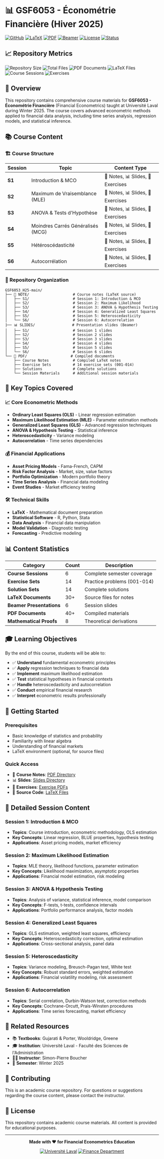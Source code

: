 # 📊 GSF6053 - Économétrie Financière (Hiver 2025)

[![GitHub](https://img.shields.io/badge/GitHub-Repository-blue?style=for-the-badge&logo=github)](https://github.com/simonpierreboucher02/GSF6053_H25-main)
[![LaTeX](https://img.shields.io/badge/LaTeX-Documentation-green?style=for-the-badge&logo=latex)](https://www.latex-project.org/)
[![PDF](https://img.shields.io/badge/PDF-Documents-red?style=for-the-badge&logo=adobe-acrobat-reader)](https://github.com/simonpierreboucher02/GSF6053_H25-main/tree/main/PDF)
[![Beamer](https://img.shields.io/badge/Beamer-Presentations-orange?style=for-the-badge&logo=presentation)](https://github.com/simonpierreboucher02/GSF6053_H25-main/tree/main/SLIDES)
[![License](https://img.shields.io/badge/License-Academic-blue?style=for-the-badge)](LICENSE)
[![Status](https://img.shields.io/badge/Status-Active-brightgreen?style=for-the-badge)](https://github.com/simonpierreboucher02/GSF6053_H25-main)

## 📈 Repository Metrics

![Repository Size](https://img.shields.io/github/repo-size/simonpierreboucher02/GSF6053_H25-main?style=flat-square&color=blue)
![Total Files](https://img.shields.io/badge/Files-100+-blue?style=flat-square)
![PDF Documents](https://img.shields.io/badge/PDFs-40+-red?style=flat-square)
![LaTeX Files](https://img.shields.io/badge/LaTeX%20Files-30+-green?style=flat-square)
![Course Sessions](https://img.shields.io/badge/Sessions-6-orange?style=flat-square)
![Exercises](https://img.shields.io/badge/Exercises-14-yellow?style=flat-square)

## 🎯 Overview

This repository contains comprehensive course materials for **GSF6053 - Économétrie Financière** (Financial Econometrics) taught at Université Laval during Winter 2025. The course covers advanced econometric methods applied to financial data analysis, including time series analysis, regression models, and statistical inference.

## 📚 Course Content

### 🏗️ Course Structure

| Session | Topic | Content Type |
|---------|-------|--------------|
| **S1** | Introduction & MCO | 📖 Notes, 📊 Slides, 📄 Exercises |
| **S2** | Maximum de Vraisemblance (MLE) | 📖 Notes, 📊 Slides, 📄 Exercises |
| **S3** | ANOVA & Tests d'Hypothèse | 📖 Notes, 📊 Slides, 📄 Exercises |
| **S4** | Moindres Carrés Généralisés (MCG) | 📖 Notes, 📊 Slides, 📄 Exercises |
| **S5** | Hétéroscédasticité | 📖 Notes, 📊 Slides, 📄 Exercises |
| **S6** | Autocorrélation | 📖 Notes, 📊 Slides, 📄 Exercises |

### 📁 Repository Organization

```
GSF6053_H25-main/
├── 📖 NOTE/                    # Course notes (LaTeX source)
│   ├── S1/                    # Session 1: Introduction & MCO
│   ├── S2/                    # Session 2: Maximum Likelihood
│   ├── S3/                    # Session 3: ANOVA & Hypothesis Testing
│   ├── S4/                    # Session 4: Generalized Least Squares
│   ├── S5/                    # Session 5: Heteroscedasticity
│   └── S6/                    # Session 6: Autocorrelation
├── 📊 SLIDES/                 # Presentation slides (Beamer)
│   ├── S1/                    # Session 1 slides
│   ├── S2/                    # Session 2 slides
│   ├── S3/                    # Session 3 slides
│   ├── S4/                    # Session 4 slides
│   ├── S5/                    # Session 5 slides
│   └── S6/                    # Session 6 slides
└── 📄 PDF/                    # Compiled documents
    ├── Course Notes           # Compiled LaTeX notes
    ├── Exercise Sets          # 14 exercise sets (001-014)
    ├── Solutions              # Complete solutions
    └── Session Materials      # Additional session materials
```

## 🔬 Key Topics Covered

### 📈 Core Econometric Methods
- **Ordinary Least Squares (OLS)** - Linear regression estimation
- **Maximum Likelihood Estimation (MLE)** - Parameter estimation methods
- **Generalized Least Squares (GLS)** - Advanced regression techniques
- **ANOVA & Hypothesis Testing** - Statistical inference
- **Heteroscedasticity** - Variance modeling
- **Autocorrelation** - Time series dependencies

### 💰 Financial Applications
- **Asset Pricing Models** - Fama-French, CAPM
- **Risk Factor Analysis** - Market, size, value factors
- **Portfolio Optimization** - Modern portfolio theory
- **Time Series Analysis** - Financial data modeling
- **Event Studies** - Market efficiency testing

### 🛠️ Technical Skills
- **LaTeX** - Mathematical document preparation
- **Statistical Software** - R, Python, Stata
- **Data Analysis** - Financial data manipulation
- **Model Validation** - Diagnostic testing
- **Forecasting** - Predictive modeling

## 📊 Content Statistics

| Category | Count | Description |
|----------|-------|-------------|
| **Course Sessions** | 6 | Complete semester coverage |
| **Exercise Sets** | 14 | Practice problems (001-014) |
| **Solution Sets** | 14 | Complete solutions |
| **LaTeX Documents** | 30+ | Source files for notes |
| **Beamer Presentations** | 6 | Session slides |
| **PDF Documents** | 40+ | Compiled materials |
| **Mathematical Proofs** | 8 | Theoretical derivations |

## 🎓 Learning Objectives

By the end of this course, students will be able to:

- ✅ **Understand** fundamental econometric principles
- ✅ **Apply** regression techniques to financial data
- ✅ **Implement** maximum likelihood estimation
- ✅ **Test** statistical hypotheses in financial contexts
- ✅ **Handle** heteroscedasticity and autocorrelation
- ✅ **Conduct** empirical financial research
- ✅ **Interpret** econometric results professionally

## 🚀 Getting Started

### Prerequisites
- Basic knowledge of statistics and probability
- Familiarity with linear algebra
- Understanding of financial markets
- LaTeX environment (optional, for source files)

### Quick Access
- 📖 **Course Notes**: [PDF Directory](./PDF/)
- 📊 **Slides**: [Slides Directory](./SLIDES/)
- 📄 **Exercises**: [Exercise PDFs](./PDF/)
- 🔧 **Source Code**: [LaTeX Files](./NOTE/)

## 📖 Detailed Session Content

### Session 1: Introduction & MCO
- **Topics**: Course introduction, econometric methodology, OLS estimation
- **Key Concepts**: Linear regression, BLUE properties, hypothesis testing
- **Applications**: Asset pricing models, market efficiency

### Session 2: Maximum Likelihood Estimation
- **Topics**: MLE theory, likelihood functions, parameter estimation
- **Key Concepts**: Likelihood maximization, asymptotic properties
- **Applications**: Financial model estimation, risk modeling

### Session 3: ANOVA & Hypothesis Testing
- **Topics**: Analysis of variance, statistical inference, model comparison
- **Key Concepts**: F-tests, t-tests, confidence intervals
- **Applications**: Portfolio performance analysis, factor models

### Session 4: Generalized Least Squares
- **Topics**: GLS estimation, weighted least squares, efficiency
- **Key Concepts**: Heteroscedasticity correction, optimal estimation
- **Applications**: Cross-sectional analysis, panel data

### Session 5: Heteroscedasticity
- **Topics**: Variance modeling, Breusch-Pagan test, White test
- **Key Concepts**: Robust standard errors, weighted estimation
- **Applications**: Financial volatility modeling, risk assessment

### Session 6: Autocorrelation
- **Topics**: Serial correlation, Durbin-Watson test, correction methods
- **Key Concepts**: Cochrane-Orcutt, Prais-Winsten procedures
- **Applications**: Time series forecasting, market efficiency

## 🔗 Related Resources

- 📚 **Textbooks**: Gujarati & Porter, Wooldridge, Greene
- 🎓 **Institution**: Université Laval - Faculté des Sciences de l'Administration
- 👨‍🏫 **Instructor**: Simon-Pierre Boucher
- 📅 **Semester**: Winter 2025

## 🤝 Contributing

This is an academic course repository. For questions or suggestions regarding the course content, please contact the instructor.

## 📄 License

This repository contains academic course materials. All content is provided for educational purposes.

---

<div align="center">

**Made with ❤️ for Financial Econometrics Education**

[![Université Laval](https://img.shields.io/badge/Université%20Laval-Academic%20Institution-blue?style=for-the-badge)](https://www.ulaval.ca/)
[![Finance Department](https://img.shields.io/badge/Finance%20Department-FSA%20ULaval-green?style=for-the-badge)](https://www.fsa.ulaval.ca/)

</div> 
